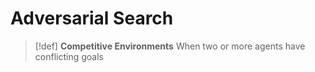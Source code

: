 # Adversarial Search

> [!def]
> **Competitive Environments**
> When two or more agents have conflicting goals
> 

